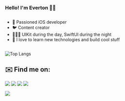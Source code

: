 ### Hello! I'm Everton  👋🏼

##
- 📱 Passioned iOS developer
- 🐦 Content creator
- 👨🏼‍💻 UIKit during the day, SwiftUI during the night
- 📖 I love to learn new technologies and build cool stuff


##
![Top Langs](https://github-readme-stats.vercel.app/api/top-langs/?username=DevEverton&theme=tokyonight)
  
## ✉️ Find me on:
  
<div> 
    <a href="https://www.linkedin.com/in/everton-carneiro-46885b62/" target="_blank"><img src="https://img.shields.io/badge/-LinkedIn-%230077B5?style=for-the-badge&logo=linkedin&logoColor=white" target="_blank"></a> 
  <a href="https://www.instagram.com/everton_iosdev/" target="_blank"><img src="https://img.shields.io/badge/-Instagram-%23E4405F?style=for-the-badge&logo=instagram&logoColor=white" target="_blank"></a>
    <a href="https://twitter.com/everton_dev" target="_blank"><img src="https://img.shields.io/badge/Twitter-1DA1F2?style=for-the-badge&logo=twitter&logoColor=white" target="_blank"></a>
  <a href = "mailto:everton.iosdev@gmail.com"><img src="https://img.shields.io/badge/-Gmail-%23333?style=for-the-badge&logo=gmail&logoColor=white" target="_blank"></a> 
</div>
   
![](https://visitor-badge.laobi.icu/badge?page_id=DevEverton.DevEverton)
